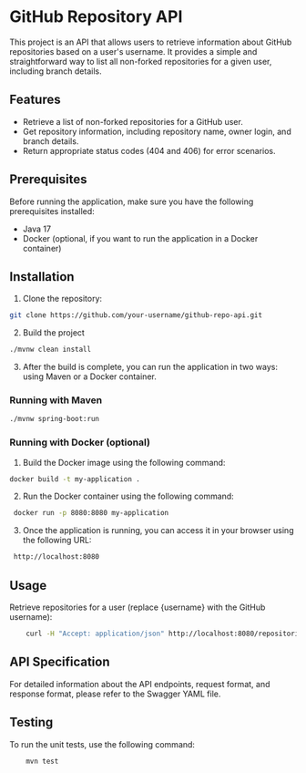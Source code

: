 # GitHub Repository API

This project is an API that allows users to retrieve information about GitHub repositories based on a user's username. It provides a simple and straightforward way to list all non-forked repositories for a given user, including branch details.

## Features

- Retrieve a list of non-forked repositories for a GitHub user.
- Get repository information, including repository name, owner login, and branch details.
- Return appropriate status codes (404 and 406) for error scenarios.

## Prerequisites

Before running the application, make sure you have the following prerequisites installed:
* Java 17
* Docker (optional, if you want to run the application in a Docker container)

## Installation

1. Clone the repository:
```bash
git clone https://github.com/your-username/github-repo-api.git
```
2. Build the project
```bash
./mvnw clean install
```

3. After the build is complete, you can run the application in two ways: using Maven or a Docker container.

### Running with Maven
```bash
./mvnw spring-boot:run
```

### Running with Docker (optional)

1. Build the Docker image using the following command:
```bash
docker build -t my-application .
```

2. Run the Docker container using the following command:
```bash
 docker run -p 8080:8080 my-application
```

3. Once the application is running, you can access it in your browser using the following URL:
```bash
 http://localhost:8080
```
## Usage

Retrieve repositories for a user (replace {username} with the GitHub username): 
```bash
    curl -H "Accept: application/json" http://localhost:8080/repositories/{username} 
  ```

## API Specification

For detailed information about the API endpoints, request format, and response format, please refer to the Swagger YAML file.

## Testing
To run the unit tests, use the following command:
```bash
    mvn test 
  ```

